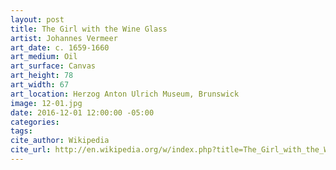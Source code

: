 ```yaml
---
layout: post
title: The Girl with the Wine Glass
artist: Johannes Vermeer
art_date: c. 1659-1660
art_medium: Oil
art_surface: Canvas
art_height: 78
art_width: 67
art_location: Herzog Anton Ulrich Museum, Brunswick
image: 12-01.jpg
date: 2016-12-01 12:00:00 -05:00
categories:
tags:
cite_author: Wikipedia
cite_url: http://en.wikipedia.org/w/index.php?title=The_Girl_with_the_Wine_Glass&oldid=584602630
---
```

